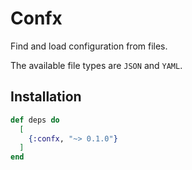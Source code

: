 # Confx

Find and load configuration from files.

The available file types are `JSON` and `YAML`.

## Installation

```elixir
def deps do
  [
    {:confx, "~> 0.1.0"}
  ]
end
```
